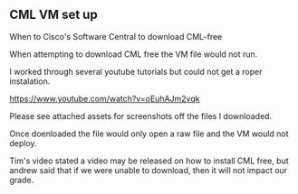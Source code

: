 ## CML VM set up

When to Cisco's Software Central to download CML-free

When attempting to download CML free the VM file would not run. 

I worked through several youtube tutorials but could not get a roper instalation.

https://www.youtube.com/watch?v=oEuhAJm2vqk

Please see attached assets for screenshots off the files I downloaded. 

Once doenloaded the file would only open a raw file and the VM would not deploy.

Tim's video stated a video may be released on how to install CML free, but andrew said that if we were unable to download, then it will not impact our grade. 